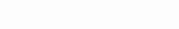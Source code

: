 # sebha-abohamed

<html lang="ar" dir="rtl">
<head>
    <meta charset="UTF-8">
    <meta name="viewport" content="width=device-width, initial-scale=1.0">
    <title>صدقة جارية للمرحوم الحبيب محمد احمد حامد زياده</title>
    <style>
        body {
            margin: 0;
            padding: 0;
            font-family: Arial, sans-serif;
            background-image: url('myimage.jpg'); /* تأكد من وجود الصورة */
            background-size: cover;
            background-position: center;
            background-attachment: fixed;
            color: #fff;
            text-align: center;
        }

        .content {
            padding: 20px;
        }

        h1 {
            margin-top: 50px;
            font-size: 36px;
        }

        .tasbeeh-counter {
            background: rgba(0, 0, 0, 0.7);
            padding: 20px;
            border-radius: 10px;
            margin: 20px auto;
            width: 80%;
            max-width: 600px;
        }

        .tasbeeh-counter button {
            margin: 5px;
            padding: 10px 20px;
            font-size: 16px;
            border: none;
            border-radius: 5px;
            cursor: pointer;
        }

        .footer {
            margin-top: 50px;
            font-size: 14px;
            color: #ccc;
        }

        .reminder {
            margin-top: 30px;
            font-size: 20px;
            color: #ffeb3b;
            font-weight: bold;
        }
    </style>
</head>
<body>
    <!-- تشغيل الصوت -->
    <audio id="background-audio" autoplay loop muted>
        <source src="dua.mp3" type="audio/mp3">
        متصفحك لا يدعم الصوت.
    </audio>

    <script>
        // إزالة الكتم وتشغيل الصوت بعد أول تفاعل مع الصفحة
        window.addEventListener('click', function () {
            const audio = document.getElementById('background-audio');
            audio.muted = false;
            audio.play();
        });
    </script>

    <!-- محتوى الموقع -->
    <div class="content">
        <h1>صدقة جارية على روح المرحوم الحبيب محمد احمد حامد زياده</h1>

        <div class="tasbeeh-counter">
            <h2>عداد التسبيح</h2>
            
            <!-- تسبيحة سبحان الله -->
            <p>سبحان الله</p>
            <button onclick="incrementCounter('subhan')">زود في مثقال حسناتي</button>
            <p>العدد: <span id="counter-subhan">0</span></p>

            <!-- تسبيحة الحمد لله -->
            <p>الحمد لله</p>
            <button onclick="incrementCounter('alhamd')">زود في مثقال حسناتي</button>
            <p>العدد: <span id="counter-alhamd">0</span></p>

            <!-- تسبيحة لا إله إلا الله -->
            <p>لا إله إلا الله</p>
            <button onclick="incrementCounter('la-ilaha')">زود في مثقال حسناتي</button>
            <p>العدد: <span id="counter-la-ilaha">0</span></p>

            <!-- تسبيحة الله أكبر -->
            <p>الله أكبر</p>
            <button onclick="incrementCounter('allah-akbar')">زود في مثقال حسناتي</button>
            <p>العدد: <span id="counter-allah-akbar">0</span></p>

            <!-- زر تصفير جميع العدادات -->
            <button onclick="resetCounters()">تصفير العداد</button>
        </div>

        <!-- خانة النص -->
        <div class="reminder">
            وإن غبت يا صاحبي متنسانيش من دعائك
        </div>

        <div class="footer">
            <p> صمم الموقع بواسطة محبك في الله:م. باسم حماده</p>
        </div>
    </div>

    <script>
        // تعريف العدادات
        let counters = {
            'subhan': 0,
            'alhamd': 0,
            'la-ilaha': 0,
            'allah-akbar': 0
        };

        // دالة لزيادة العداد
        function incrementCounter(dhikr) {
            if (counters[dhikr] < 33) { // لا يزيد عن 33
                counters[dhikr]++;
                document.getElementById('counter-' + dhikr).innerText = counters[dhikr];
            }
        }

        // دالة لتصفير العدادات
        function resetCounters() {
            counters = {
                'subhan': 0,
                'alhamd': 0,
                'la-ilaha': 0,
                'allah-akbar': 0
            };
            document.getElementById('counter-subhan').innerText = counters['subhan'];
            document.getElementById('counter-alhamd').innerText = counters['alhamd'];
            document.getElementById('counter-la-ilaha').innerText = counters['la-ilaha'];
            document.getElementById('counter-allah-akbar').innerText = counters['allah-akbar'];
        }
    </script>
</body>
</html>
